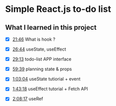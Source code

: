 # Simple React.js to-do list 


## What I learned in this project

- [x] [21:46](https://www.youtube.com/watch?v=zqV7NIFGDrQ&t=1306s) What is hook ?
- [x] [26:44](https://www.youtube.com/watch?v=zqV7NIFGDrQ&t=1604s) useState, useEffect 
- [x] [29:13](https://www.youtube.com/watch?v=zqV7NIFGDrQ&t=1753s) todo-list APP interface
- [x] [59:39](https://www.youtube.com/watch?v=zqV7NIFGDrQ&t=3579s) planning state & props 
- [x] [1:03:04](https://www.youtube.com/watch?v=zqV7NIFGDrQ&t=3784s) useState tutiorial + event
- [x] [1:43:18](https://www.youtube.com/watch?v=zqV7NIFGDrQ&t=6198s) useEffect tutorial + Fetch API 
- [x] [2:08:17](https://www.youtube.com/watch?v=zqV7NIFGDrQ&t=7697s) useRef 

